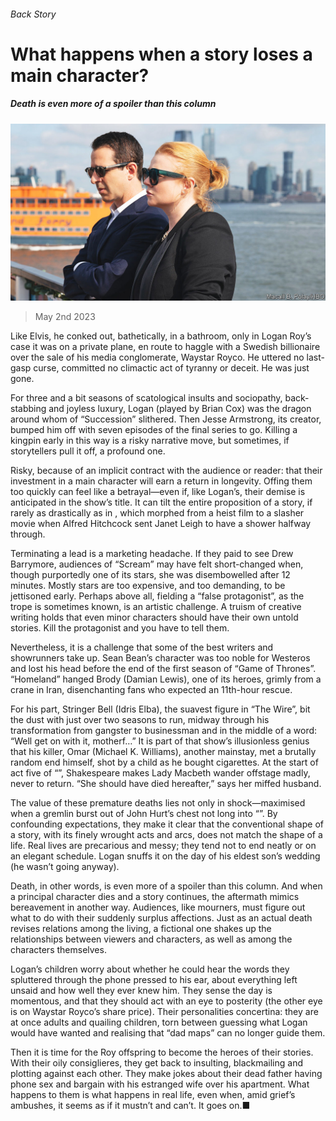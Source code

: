 ###### Back Story

# What happens when a story loses a main character? 

##### Death is even more of a spoiler than this column 

![image](images/20230506_CUP001.jpg) 

> May 2nd 2023 

 

Like Elvis, he conked out, bathetically, in a bathroom, only in Logan Roy’s case it was on a private plane, en route to haggle with a Swedish billionaire over the sale of his media conglomerate, Waystar Royco. He uttered no last-gasp curse, committed no climactic act of tyranny or deceit. He was just gone.

For three and a bit seasons of scatological insults and sociopathy, back-stabbing and joyless luxury, Logan (played by Brian Cox) was the dragon around whom  of “Succession” slithered. Then Jesse Armstrong, its creator, bumped him off with seven episodes of the final series to go. Killing a kingpin early in this way is a risky narrative move, but sometimes, if storytellers pull it off, a profound one.

Risky, because of an implicit contract with the audience or reader: that their investment in a main character will earn a return in longevity. Offing them too quickly can feel like a betrayal—even if, like Logan’s, their demise is anticipated in the show’s title. It can tilt the entire proposition of a story, if rarely as drastically as in , which morphed from a heist film to a slasher movie when Alfred Hitchcock sent Janet Leigh to have a shower halfway through.

Terminating a lead is a marketing headache. If they paid to see Drew Barrymore, audiences of “Scream” may have felt short-changed when, though purportedly one of its stars, she was disembowelled after 12 minutes. Mostly stars are too expensive, and too demanding, to be jettisoned early. Perhaps above all, fielding a “false protagonist”, as the trope is sometimes known, is an artistic challenge. A truism of creative writing holds that even minor characters should have their own untold stories. Kill the protagonist and you have to tell them.

Nevertheless, it is a challenge that some of the best writers and showrunners take up. Sean Bean’s character was too noble for Westeros and lost his head before the end of the first season of “Game of Thrones”. “Homeland” hanged Brody (Damian Lewis), one of its heroes, grimly from a crane in Iran, disenchanting fans who expected an 11th-hour rescue. 

For his part, Stringer Bell (Idris Elba), the suavest figure in “The Wire”, bit the dust with just over two seasons to run, midway through his transformation from gangster to businessman and in the middle of a word: “Well get on with it, motherf…” It is part of that show’s illusionless genius that his killer, Omar (Michael K. Williams), another mainstay, met a brutally random end himself, shot by a child as he bought cigarettes. At the start of act five of “”, Shakespeare makes Lady Macbeth wander offstage madly, never to return. “She should have died hereafter,” says her miffed husband.

The value of these premature deaths lies not only in shock—maximised when a gremlin burst out of John Hurt’s chest not long into “”. By confounding expectations, they make it clear that the conventional shape of a story, with its finely wrought acts and arcs, does not match the shape of a life. Real lives are precarious and messy; they tend not to end neatly or on an elegant schedule. Logan snuffs it on the day of his eldest son’s wedding (he wasn’t going anyway). 

Death, in other words, is even more of a spoiler than this column. And when a principal character dies and a story continues, the aftermath mimics bereavement in another way. Audiences, like mourners, must figure out what to do with their suddenly surplus affections. Just as an actual death revises relations among the living, a fictional one shakes up the relationships between viewers and characters, as well as among the characters themselves. 

Logan’s children worry about whether he could hear the words they spluttered through the phone pressed to his ear, about everything left unsaid and how well they ever knew him. They sense the day is momentous, and that they should act with an eye to posterity (the other eye is on Waystar Royco’s share price). Their personalities concertina: they are at once adults and quailing children, torn between guessing what Logan would have wanted and realising that “dad maps” can no longer guide them. 

Then it is time for the Roy offspring to become the heroes of their stories. With their oily consiglieres, they get back to insulting, blackmailing and plotting against each other. They make jokes about their dead father having phone sex and bargain with his estranged wife over his apartment. What happens to them is what happens in real life, even when, amid grief’s ambushes, it seems as if it mustn’t and can’t. It goes on.■


